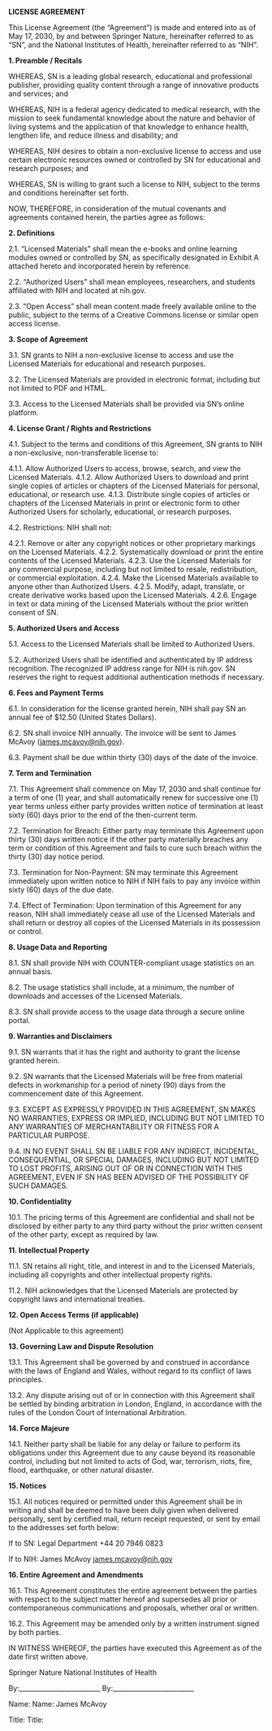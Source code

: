 **LICENSE AGREEMENT**

This License Agreement (the “Agreement”) is made and entered into as of May 17, 2030, by and between Springer Nature, hereinafter referred to as “SN”, and the National Institutes of Health, hereinafter referred to as “NIH”.

**1. Preamble / Recitals**

WHEREAS, SN is a leading global research, educational and professional publisher, providing quality content through a range of innovative products and services; and

WHEREAS, NIH is a federal agency dedicated to medical research, with the mission to seek fundamental knowledge about the nature and behavior of living systems and the application of that knowledge to enhance health, lengthen life, and reduce illness and disability; and

WHEREAS, NIH desires to obtain a non-exclusive license to access and use certain electronic resources owned or controlled by SN for educational and research purposes; and

WHEREAS, SN is willing to grant such a license to NIH, subject to the terms and conditions hereinafter set forth.

NOW, THEREFORE, in consideration of the mutual covenants and agreements contained herein, the parties agree as follows:

**2. Definitions**

2.1. “Licensed Materials” shall mean the e-books and online learning modules owned or controlled by SN, as specifically designated in Exhibit A attached hereto and incorporated herein by reference.

2.2. “Authorized Users” shall mean employees, researchers, and students affiliated with NIH and located at nih.gov.

2.3. “Open Access” shall mean content made freely available online to the public, subject to the terms of a Creative Commons license or similar open access license.

**3. Scope of Agreement**

3.1. SN grants to NIH a non-exclusive license to access and use the Licensed Materials for educational and research purposes.

3.2. The Licensed Materials are provided in electronic format, including but not limited to PDF and HTML.

3.3. Access to the Licensed Materials shall be provided via SN’s online platform.

**4. License Grant / Rights and Restrictions**

4.1. Subject to the terms and conditions of this Agreement, SN grants to NIH a non-exclusive, non-transferable license to:

4.1.1. Allow Authorized Users to access, browse, search, and view the Licensed Materials.
4.1.2. Allow Authorized Users to download and print single copies of articles or chapters of the Licensed Materials for personal, educational, or research use.
4.1.3. Distribute single copies of articles or chapters of the Licensed Materials in print or electronic form to other Authorized Users for scholarly, educational, or research purposes.

4.2. Restrictions: NIH shall not:

4.2.1. Remove or alter any copyright notices or other proprietary markings on the Licensed Materials.
4.2.2. Systematically download or print the entire contents of the Licensed Materials.
4.2.3. Use the Licensed Materials for any commercial purpose, including but not limited to resale, redistribution, or commercial exploitation.
4.2.4. Make the Licensed Materials available to anyone other than Authorized Users.
4.2.5. Modify, adapt, translate, or create derivative works based upon the Licensed Materials.
4.2.6. Engage in text or data mining of the Licensed Materials without the prior written consent of SN.

**5. Authorized Users and Access**

5.1. Access to the Licensed Materials shall be limited to Authorized Users.

5.2. Authorized Users shall be identified and authenticated by IP address recognition. The recognized IP address range for NIH is nih.gov. SN reserves the right to request additional authentication methods if necessary.

**6. Fees and Payment Terms**

6.1. In consideration for the license granted herein, NIH shall pay SN an annual fee of $12.50 (United States Dollars).

6.2. SN shall invoice NIH annually. The invoice will be sent to James McAvoy (james.mcavoy@nih.gov).

6.3. Payment shall be due within thirty (30) days of the date of the invoice.

**7. Term and Termination**

7.1. This Agreement shall commence on May 17, 2030 and shall continue for a term of one (1) year, and shall automatically renew for successive one (1) year terms unless either party provides written notice of termination at least sixty (60) days prior to the end of the then-current term.

7.2. Termination for Breach: Either party may terminate this Agreement upon thirty (30) days written notice if the other party materially breaches any term or condition of this Agreement and fails to cure such breach within the thirty (30) day notice period.

7.3. Termination for Non-Payment: SN may terminate this Agreement immediately upon written notice to NIH if NIH fails to pay any invoice within sixty (60) days of the due date.

7.4. Effect of Termination: Upon termination of this Agreement for any reason, NIH shall immediately cease all use of the Licensed Materials and shall return or destroy all copies of the Licensed Materials in its possession or control.

**8. Usage Data and Reporting**

8.1. SN shall provide NIH with COUNTER-compliant usage statistics on an annual basis.

8.2. The usage statistics shall include, at a minimum, the number of downloads and accesses of the Licensed Materials.

8.3. SN shall provide access to the usage data through a secure online portal.

**9. Warranties and Disclaimers**

9.1. SN warrants that it has the right and authority to grant the license granted herein.

9.2. SN warrants that the Licensed Materials will be free from material defects in workmanship for a period of ninety (90) days from the commencement date of this Agreement.

9.3. EXCEPT AS EXPRESSLY PROVIDED IN THIS AGREEMENT, SN MAKES NO WARRANTIES, EXPRESS OR IMPLIED, INCLUDING BUT NOT LIMITED TO ANY WARRANTIES OF MERCHANTABILITY OR FITNESS FOR A PARTICULAR PURPOSE.

9.4. IN NO EVENT SHALL SN BE LIABLE FOR ANY INDIRECT, INCIDENTAL, CONSEQUENTIAL, OR SPECIAL DAMAGES, INCLUDING BUT NOT LIMITED TO LOST PROFITS, ARISING OUT OF OR IN CONNECTION WITH THIS AGREEMENT, EVEN IF SN HAS BEEN ADVISED OF THE POSSIBILITY OF SUCH DAMAGES.

**10. Confidentiality**

10.1. The pricing terms of this Agreement are confidential and shall not be disclosed by either party to any third party without the prior written consent of the other party, except as required by law.

**11. Intellectual Property**

11.1. SN retains all right, title, and interest in and to the Licensed Materials, including all copyrights and other intellectual property rights.

11.2. NIH acknowledges that the Licensed Materials are protected by copyright laws and international treaties.

**12. Open Access Terms (if applicable)**

(Not Applicable to this agreement)

**13. Governing Law and Dispute Resolution**

13.1. This Agreement shall be governed by and construed in accordance with the laws of England and Wales, without regard to its conflict of laws principles.

13.2. Any dispute arising out of or in connection with this Agreement shall be settled by binding arbitration in London, England, in accordance with the rules of the London Court of International Arbitration.

**14. Force Majeure**

14.1. Neither party shall be liable for any delay or failure to perform its obligations under this Agreement due to any cause beyond its reasonable control, including but not limited to acts of God, war, terrorism, riots, fire, flood, earthquake, or other natural disaster.

**15. Notices**

15.1. All notices required or permitted under this Agreement shall be in writing and shall be deemed to have been duly given when delivered personally, sent by certified mail, return receipt requested, or sent by email to the addresses set forth below:

If to SN:
Legal Department
+44 20 7946 0823

If to NIH:
James McAvoy
james.mcavoy@nih.gov

**16. Entire Agreement and Amendments**

16.1. This Agreement constitutes the entire agreement between the parties with respect to the subject matter hereof and supersedes all prior or contemporaneous communications and proposals, whether oral or written.

16.2. This Agreement may be amended only by a written instrument signed by both parties.

IN WITNESS WHEREOF, the parties have executed this Agreement as of the date first written above.

Springer Nature National Institutes of Health

By:_________________________ By:_________________________

Name: Name: James McAvoy

Title: Title:
